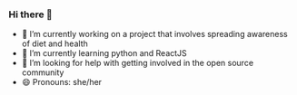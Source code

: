 ### Hi there 👋

- 🔭 I’m currently working on a project that involves spreading awareness of diet and health
- 🌱 I’m currently learning python and ReactJS
- 🤔 I’m looking for help with getting involved in the open source community
- 😄 Pronouns: she/her

